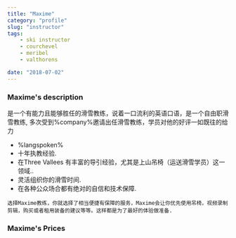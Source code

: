```yaml
---
title: "Maxime"
category: "profile"
slug: "instructor"
tags:
    - ski instructor
    - courchevel
    - meribel
    - valthorens

date: "2018-07-02"
---
```


### Maxime's description
是一个有能力且能够胜任的滑雪教练，说着一口流利的英语口语，是一个自由职滑雪教练,  多次受到%company%邀请出任滑雪教练，学员对他的好评一如既往的给力

* %langspoken% 
* 十年执教经验.
* 在Three Vallees 有丰富的导引经验，尤其是上山吊椅（运送滑雪学员）这一领域..
* 灵活组织你的滑雪时间.
* 在各种公众场合都有绝对的自信和技术保障.

`选择Maxime教练，你就选择了相当便捷有保障的服务，Maxime会让你优先使用吊椅，视频录制剪辑，购买或者租用装备的建议等等。这样都是为了最好的体验做准备.`

### Maxime's Prices



